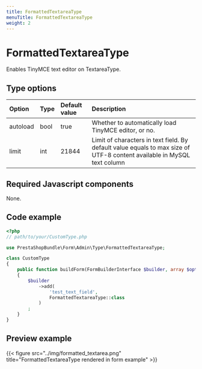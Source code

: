 ```yaml
---
title: FormattedTextareaType
menuTitle: FormattedTextareaType
weight: 2
---
```


# FormattedTextareaType

Enables TinyMCE text editor on TextareaType.

## Type options

| Option   | Type | Default value | Description                                                                                                            |
|:---------|:-----|:--------------|:-----------------------------------------------------------------------------------------------------------------------|
| autoload | bool | true          | Whether to automatically load TinyMCE editor, or no.                                                                   |
| limit    | int  | 21844         | Limit of characters in text field. By default value equals to max size of UTF-8 content available in MySQL text column |

## Required Javascript components
    
None.

## Code example

```php
<?php
// path/to/your/CustomType.php

use PrestaShopBundle\Form\Admin\Type\FormattedTextareaType;

class CustomType
{
    public function buildForm(FormBuilderInterface $builder, array $options)
    {
        $builder
            ->add(
                'test_text_field',
                FormattedTextareaType::class
            )
        ;
    }
}
```

## Preview example

{{< figure src="../img/formatted_textarea.png" title="FormattedTextareaType rendered in form example" >}}
